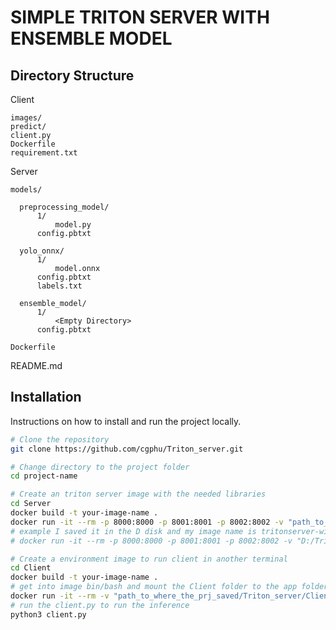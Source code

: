 # SIMPLE TRITON SERVER WITH ENSEMBLE MODEL

## Directory Structure
Client

    images/
    predict/
    client.py
    Dockerfile
    requirement.txt

Server

    models/

      preprocessing_model/
          1/
              model.py
          config.pbtxt

      yolo_onnx/
          1/
              model.onnx
          config.pbtxt
          labels.txt

      ensemble_model/
          1/
              <Empty Directory>
          config.pbtxt

    Dockerfile

README.md

## Installation
Instructions on how to install and run the project locally.

```bash
# Clone the repository
git clone https://github.com/cgphu/Triton_server.git

# Change directory to the project folder
cd project-name

# Create an triton server image with the needed libraries
cd Server
docker build -t your-image-name . 
docker run -it --rm -p 8000:8000 -p 8001:8001 -p 8002:8002 -v "path_to_where_the_prj_saved/Triton_server/Server/models:/models" your-image-name:latest tritonserver --model-repository=/models
# example I saved it in the D disk and my image name is tritonserver-with-opencv:latest : 
# docker run -it --rm -p 8000:8000 -p 8001:8001 -p 8002:8002 -v "D:/Triton_server/Server/models:/models" tritonserver-with-opencv:latest tritonserver --model-repository=/models 

# Create a environment image to run client in another terminal
cd Client
docker build -t your-image-name .
# get into image bin/bash and mount the Client folder to the app folder in image
docker run -it --rm -v "path_to_where_the_prj_saved/Triton_server/Client:/app" custom /bin/bash
# run the client.py to run the inference
python3 client.py
